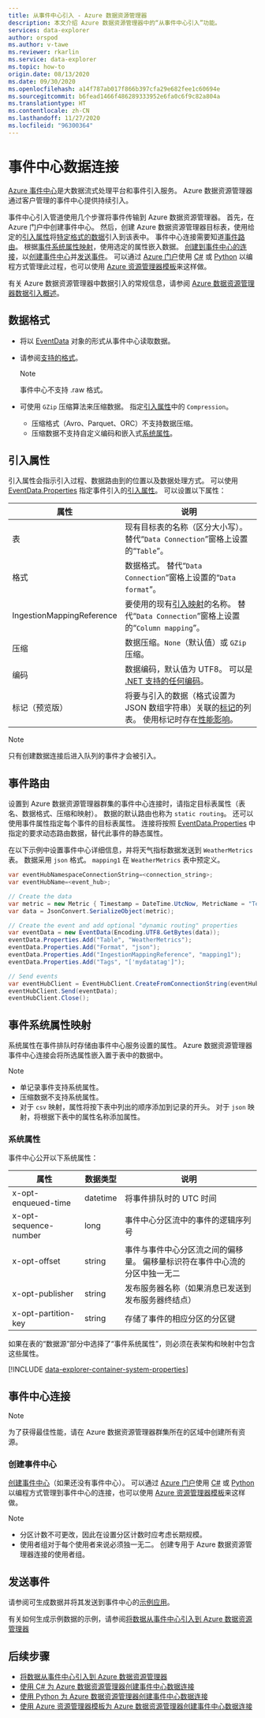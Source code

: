 ```yaml
---
title: 从事件中心引入 - Azure 数据资源管理器
description: 本文介绍 Azure 数据资源管理器中的“从事件中心引入”功能。
services: data-explorer
author: orspod
ms.author: v-tawe
ms.reviewer: rkarlin
ms.service: data-explorer
ms.topic: how-to
origin.date: 08/13/2020
ms.date: 09/30/2020
ms.openlocfilehash: a14f787ab017f866b397cfa29e682fee1c60694e
ms.sourcegitcommit: b6fead1466f486289333952e6fa0c6f9c82a804a
ms.translationtype: HT
ms.contentlocale: zh-CN
ms.lasthandoff: 11/27/2020
ms.locfileid: "96300364"
---
```

# <a name="event-hub-data-connection"></a>事件中心数据连接

[Azure 事件中心](/event-hubs/event-hubs-about)是大数据流式处理平台和事件引入服务。 Azure 数据资源管理器通过客户管理的事件中心提供持续引入。

事件中心引入管道使用几个步骤将事件传输到 Azure 数据资源管理器。 首先，在 Azure 门户中创建事件中心。 然后，创建 Azure 数据资源管理器目标表，使用给定的[引入属性](#ingestion-properties)将[特定格式的数据](#data-format)引入到该表中。 事件中心连接需要知道[事件路由](#events-routing)。 根据[事件系统属性映射](#event-system-properties-mapping)，使用选定的属性嵌入数据。 [创建到事件中心的连接](#event-hub-connection)，以[创建事件中心](#create-an-event-hub)并[发送事件](#send-events)。 可以通过 [Azure 门户](ingest-data-event-hub.md)使用 [C#](data-connection-event-hub-csharp.md) 或 [Python](data-connection-event-hub-python.md) 以编程方式管理此过程，也可以使用 [Azure 资源管理器模板](data-connection-event-hub-resource-manager.md)来这样做。

有关 Azure 数据资源管理器中数据引入的常规信息，请参阅 [Azure 数据资源管理器数据引入概述](ingest-data-overview.md)。

## <a name="data-format"></a>数据格式

* 将以 [EventData](https://docs.microsoft.com/dotnetapi/microsoft.servicebus.messaging.eventdata) 对象的形式从事件中心读取数据。
* 请参阅[支持的格式](ingestion-supported-formats.md)。
    > [!NOTE]
    > 事件中心不支持 .raw 格式。

* 可使用 `GZip` 压缩算法来压缩数据。 指定[引入属性](#ingestion-properties)中的 `Compression`。
   * 压缩格式（Avro、Parquet、ORC）不支持数据压缩。
   * 压缩数据不支持自定义编码和嵌入式[系统属性](#event-system-properties-mapping)。
  
## <a name="ingestion-properties"></a>引入属性

引入属性会指示引入过程、数据路由到的位置以及数据处理方式。 可以使用 [EventData.Properties](https://docs.microsoft.com/dotnetapi/microsoft.servicebus.messaging.eventdata.properties#Microsoft_ServiceBus_Messaging_EventData_Properties) 指定事件引入的[引入属性](ingestion-properties.md)。 可以设置以下属性：

|属性 |说明|
|---|---|
| 表 | 现有目标表的名称（区分大小写）。 替代“`Data Connection`”窗格上设置的“`Table`”。 |
| 格式 | 数据格式。 替代“`Data Connection`”窗格上设置的“`Data format`”。 |
| IngestionMappingReference | 要使用的现有[引入映射](kusto/management/create-ingestion-mapping-command.md)的名称。 替代“`Data Connection`”窗格上设置的“`Column mapping`”。|
| 压缩 | 数据压缩。`None`（默认值）或 `GZip` 压缩。|
| 编码 | 数据编码，默认值为 UTF8。 可以是 [.NET 支持的任何编码](https://docs.microsoft.com/dotnet/api/system.text.encoding#remarks)。 |
| 标记（预览版） | 将要与引入的数据（格式设置为 JSON 数组字符串）关联的[标记](kusto/management/extents-overview.md#extent-tagging)的列表。 使用标记时存在[性能影响](kusto/management/extents-overview.md#performance-notes-1)。 |

<!--| Database | Name of the existing target database.|-->
<!--| Tags | String representing [tags](/kusto/management/extents-overview#extent-tagging) that will be attached to resulting extent. |-->

> [!NOTE]
> 只有创建数据连接后进入队列的事件才会被引入。

## <a name="events-routing"></a>事件路由

设置到 Azure 数据资源管理器群集的事件中心连接时，请指定目标表属性（表名、数据格式、压缩和映射）。 数据的默认路由也称为 `static routing`。
还可以使用事件属性指定每个事件的目标表属性。 连接将按照 [EventData.Properties](https://docs.microsoft.com/dotnetapi/microsoft.servicebus.messaging.eventdata.properties#Microsoft_ServiceBus_Messaging_EventData_Properties) 中指定的要求动态路由数据，替代此事件的静态属性。

在以下示例中设置事件中心详细信息，并将天气指标数据发送到 `WeatherMetrics` 表。
数据采用 `json` 格式。 `mapping1` 在 `WeatherMetrics` 表中预定义。

```csharp
var eventHubNamespaceConnectionString=<connection_string>;
var eventHubName=<event_hub>;

// Create the data
var metric = new Metric { Timestamp = DateTime.UtcNow, MetricName = "Temperature", Value = 32 }; 
var data = JsonConvert.SerializeObject(metric);

// Create the event and add optional "dynamic routing" properties
var eventData = new EventData(Encoding.UTF8.GetBytes(data));
eventData.Properties.Add("Table", "WeatherMetrics");
eventData.Properties.Add("Format", "json");
eventData.Properties.Add("IngestionMappingReference", "mapping1");
eventData.Properties.Add("Tags", "['mydatatag']");

// Send events
var eventHubClient = EventHubClient.CreateFromConnectionString(eventHubNamespaceConnectionString, eventHubName);
eventHubClient.Send(eventData);
eventHubClient.Close();
```

## <a name="event-system-properties-mapping"></a>事件系统属性映射

系统属性在事件排队时存储由事件中心服务设置的属性。 Azure 数据资源管理器事件中心连接会将所选属性嵌入置于表中的数据中。

> [!Note]
> * 单记录事件支持系统属性。
> * 压缩数据不支持系统属性。
> * 对于 `csv` 映射，属性将按下表中列出的顺序添加到记录的开头。 对于 `json` 映射，将根据下表中的属性名称添加属性。

### <a name="system-properties"></a>系统属性

事件中心公开以下系统属性：

|属性 |数据类型 |说明|
|---|---|---|
| x-opt-enqueued-time |datetime | 将事件排队时的 UTC 时间 |
| x-opt-sequence-number |long | 事件中心分区流中的事件的逻辑序列号
| x-opt-offset |string | 事件与事件中心分区流之间的偏移量。 偏移量标识符在事件中心流的分区中独一无二 |
| x-opt-publisher |string | 发布服务器名称（如果消息已发送到发布服务器终结点） |
| x-opt-partition-key |string |存储了事件的相应分区的分区键 |

如果在表的“数据源”部分中选择了“事件系统属性”，则必须在表架构和映射中包含这些属性。

[!INCLUDE [data-explorer-container-system-properties](includes/data-explorer-container-system-properties.md)]

## <a name="event-hub-connection"></a>事件中心连接

> [!Note]
> 为了获得最佳性能，请在 Azure 数据资源管理器群集所在的区域中创建所有资源。

### <a name="create-an-event-hub"></a>创建事件中心

[创建事件中心](/event-hubs/event-hubs-create)（如果还没有事件中心）。 可以通过 [Azure 门户](ingest-data-event-hub.md)使用 [C#](data-connection-event-hub-csharp.md) 或 [Python](data-connection-event-hub-python.md) 以编程方式管理到事件中心的连接，也可以使用 [Azure 资源管理器模板](data-connection-event-hub-resource-manager.md)来这样做。


> [!Note]
> * 分区计数不可更改，因此在设置分区计数时应考虑长期规模。
> * 使用者组对于每个使用者来说必须独一无二。 创建专用于 Azure 数据资源管理器连接的使用者组。

## <a name="send-events"></a>发送事件

请参阅可生成数据并将其发送到事件中心的[示例应用](https://github.com/Azure-Samples/event-hubs-dotnet-ingest)。

有关如何生成示例数据的示例，请参阅[将数据从事件中心引入到 Azure 数据资源管理器](ingest-data-event-hub.md#generate-sample-data)

## <a name="next-steps"></a>后续步骤

* [将数据从事件中心引入到 Azure 数据资源管理器](ingest-data-event-hub.md)
* [使用 C# 为 Azure 数据资源管理器创建事件中心数据连接](data-connection-event-hub-csharp.md)
* [使用 Python 为 Azure 数据资源管理器创建事件中心数据连接](data-connection-event-hub-python.md)
* [使用 Azure 资源管理器模板为 Azure 数据资源管理器创建事件中心数据连接](data-connection-event-hub-resource-manager.md)
